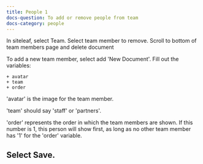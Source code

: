 ```yaml
---
title: People 1
docs-question: To add or remove people from team
docs-category: people
---
```


In siteleaf, select Team.  Select team member to remove.  Scroll to bottom of team members page and delete document

To add a new team member, select add 'New Document'.  Fill out the variables:

    + avatar
    + team
    + order

'avatar' is the image for the team member.  

'team' should say 'staff' or 'partners'.

'order' represents the order in which the team members are shown.  If this number is 1, this person will show first, as long as no other team member has '1' for the 'order' variable.

## Select Save.
